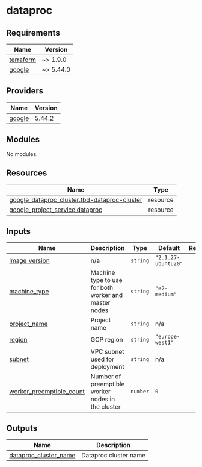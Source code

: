 # dataproc

<!-- BEGINNING OF PRE-COMMIT-TERRAFORM DOCS HOOK -->
## Requirements

| Name | Version |
|------|---------|
| <a name="requirement_terraform"></a> [terraform](#requirement\_terraform) | ~> 1.9.0 |
| <a name="requirement_google"></a> [google](#requirement\_google) | ~> 5.44.0 |

## Providers

| Name | Version |
|------|---------|
| <a name="provider_google"></a> [google](#provider\_google) | 5.44.2 |

## Modules

No modules.

## Resources

| Name | Type |
|------|------|
| [google_dataproc_cluster.tbd-dataproc-cluster](https://registry.terraform.io/providers/hashicorp/google/latest/docs/resources/dataproc_cluster) | resource |
| [google_project_service.dataproc](https://registry.terraform.io/providers/hashicorp/google/latest/docs/resources/project_service) | resource |

## Inputs

| Name | Description | Type | Default | Required |
|------|-------------|------|---------|:--------:|
| <a name="input_image_version"></a> [image\_version](#input\_image\_version) | n/a | `string` | `"2.1.27-ubuntu20"` | no |
| <a name="input_machine_type"></a> [machine\_type](#input\_machine\_type) | Machine type to use for both worker and master nodes | `string` | `"e2-medium"` | no |
| <a name="input_project_name"></a> [project\_name](#input\_project\_name) | Project name | `string` | n/a | yes |
| <a name="input_region"></a> [region](#input\_region) | GCP region | `string` | `"europe-west1"` | no |
| <a name="input_subnet"></a> [subnet](#input\_subnet) | VPC subnet used for deployment | `string` | n/a | yes |
| <a name="input_worker_preemptible_count"></a> [worker\_preemptible\_count](#input\_worker\_preemptible\_count) | Number of preemptible worker nodes in the cluster | `number` | `0` | no |

## Outputs

| Name | Description |
|------|-------------|
| <a name="output_dataproc_cluster_name"></a> [dataproc\_cluster\_name](#output\_dataproc\_cluster\_name) | Dataproc cluster name |
<!-- END OF PRE-COMMIT-TERRAFORM DOCS HOOK -->
